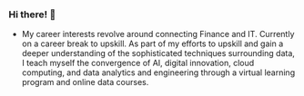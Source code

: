 ### Hi there! 👋

- My career interests revolve around connecting Finance and IT. Currently on a career break to upskill. As part of my efforts to upskill and gain a deeper understanding of the sophisticated techniques surrounding data, I teach myself the convergence of AI, digital innovation, cloud computing, and data analytics and engineering through a virtual learning program and online data courses.

